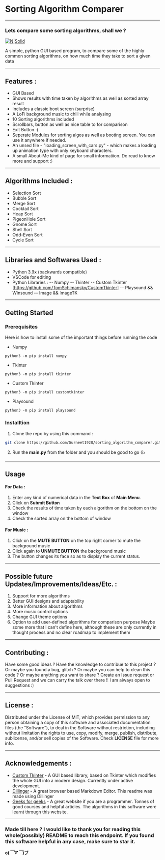 # Sorting Algorithm Comparer
___
### Lets compare some sorting algorithms, shall we ?

[![N|Solid](https://www.python.org/static/img/psf-logo@2x.png)](https://www.python.org/)

A simple, python GUI based program, to compare some of the highly common sorting algorithms, on how much time they take to sort a given data
___
## Features :

- GUI Based
- Shows results with time taken by algorithms as well as sorted array result
- Includes a classic boot screen (surprise)
- A LoFi background music to chill while analysing
- 10 Sorting algorithms included
- Scrollbars, button as well as nice table to for comparison
- Exit Button :)
- Seperate Modules for sorting algos as well as booting screen. You can use it anywhere if needed.
- An unsed file - "loading_screen_with_cars.py" -  which makes a loading up animation type with only keyboard characters.
- A small About-Me kind of page for small informatiion. Do read to know more and support :)
___
## Algorithms Included :
- Selection Sort
- Bubble Sort
- Merge Sort
- Cocktail Sort
- Heap Sort
- PigeonHole Sort
- Gnome Sort
- Shell Sort
- Odd-Even Sort
- Cycle Sort
___
## Libraries and Softwares Used :
- Python 3.9x (backwards compatible)
- VSCode for editing
- Python Libraries :
 -- Numpy
-- Tkinter
-- Custom Tkinter [https://github.com/TomSchimansky/CustomTkinter]
-- Playsound && Winsound
-- Image && ImageTK
___
## Getting Started 

### Prerequisites
Here is how to install some of the important things before running the code

* Numpy
```
python3 -m pip install numpy
```

- Tkinter
```
python3 -m pip install tkinter
```

- Custom Tkinter
```
python3 -m pip install customtkinter
```

- Playsound
```
python3 -m pip install playsound
```
### Installtion
1. Clone the repo by using this command :
```sh
git clone https://github.com/Gurneet1928/sorting_algorithm_comparer.git
```
2. Run the **main.py** from the folder and you should be good to go 👍

___
## Usage
#### For Data :
1. Enter any kind of numerical data in the **Text Box** of **Main Menu**.
2. Click on **Submit Button**
3. Check the results of time taken by each algorithm on the bottom on the window
4. Check the sorted array on the bottom of window

#### For Music :
1. Click on the **MUTE BUTTON** on the top right corner to mute the background music
2. Click again to **UNMUTE BUTTON** the background music
3. The button changes its face so as to display the current status.

___
## Possible future Updates/Improvements/Ideas/Etc. :
1. Support for more algorithms
2. Better GUI designs and adaptability
3. More information about algorithms 
4. More music control options
5. Change GUI theme options 
6. Option to add user-defined algorithms for comparison purpose
Maybe some more that I can't define here, although these are only currently in thought process and no clear roadmap to implement them
___
## Contributing :
Have some good ideas ? Have the knowledge to contribue to this project ? Or maybe you found a bug, glitch ? Or maybe you can help to clean this code ? Or maybe anything you want to share ?
Create an Issue request or Pull Request and we can carry the talk over there !!
I am always open to suggestions :)
___
## License :
Distributed under the License of MIT, which provides permission to any person obtaining a copy
of this software and associated documentation files (the "Software"), to deal
in the Software without restriction, including without limitation the rights
to use, copy, modify, merge, publish, distribute, sublicense, and/or sell
copies of the Software. Check **LICENSE** file for more info.
___
## Acknowledgements :
- [Custom Tkinter](https://github.com/TomSchimansky/CustomTkinter) - A GUI based library, based on Tkinter which modifies the whole GUI into a modern design. Currently under active development.
- [Dillinger](https://dilligner.io) - A great browser based Markdown Editor. This readme was made using Dillinger
- [Geeks for geeks](https://www.geeksforgeeks.org/sorting-algorithms/) - A great website if you are a programmer. Tonnes of good courses and helpful articles. The algorithms in this software were learnt through this website. 
___
### Made till here ? I would like to thank you for reading this whole(possibly) README to reach this endpoint. If you found this software helpful in any case, make sure to star it. 
**o(*￣▽￣*)ブ**
